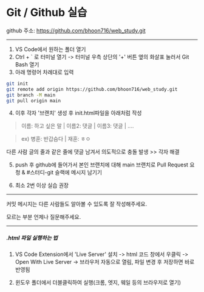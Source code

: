 # Git / Github 실습

github 주소: https://github.com/bhoon716/web_study.git

---

1. VS Code에서 원하는 폴더 열기
2. Ctrl + ` 로 터미널 열기 -> 터미널 우측 상단의 '+' 버튼 옆의 화살표 눌러서 Git Bash 열기
3. 아래 명령어 차례대로 입력

```Bash
git init
git remote add origin https://github.com/bhoon716/web_study.git
git branch -M main
git pull origin main
```

4. 이후 각자 '브랜치' 생성 후 init.html파일을 아래처럼 작성

> 이름: 하고 싶은 말 | 이름2: 댓글 | 이름3: 댓글 | ....

> ex) 병훈: 반갑슴다 | 재훈: ㅎㅇ

다른 사람 글의 줄과 같은 줄에 댓글 남겨서 의도적으로 충돌 발생 >> 각자 해결

5. push 후 github에 들어가서 본인 브랜치에 대해 main 브랜치로 Pull Request 요청 & #스터디-git 슬랙에 메시지 남기기

6. 최소 2번 이상 실습 권장

---

커밋 메시지는 다른 사람들도 알아볼 수 있도록 잘 작성해주세요.

모르는 부분 언제나 질문해주세요.

---

##### .html 파일 실행하는 법

1. VS Code Extension에서 'Live Server' 설치 -> html 코드 창에서 우클릭 -> Open With Live Server -> 브라우저 자동으로 열림, 파일 변경 후 저장하면 바로 반영됨

2. 윈도우 폴더에서 더블클릭하여 실행(크롬, 엣지, 웨일 등의 브라우저로 열기)
